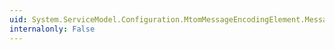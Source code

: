 ```yaml
---
uid: System.ServiceModel.Configuration.MtomMessageEncodingElement.MessageVersion
internalonly: False
---
```

